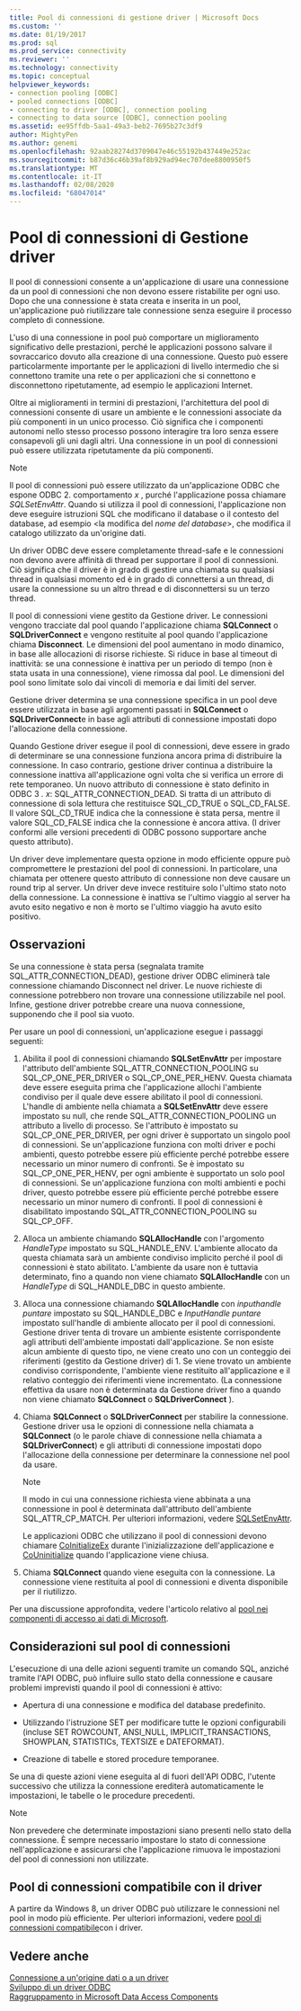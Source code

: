 ```yaml
---
title: Pool di connessioni di gestione driver | Microsoft Docs
ms.custom: ''
ms.date: 01/19/2017
ms.prod: sql
ms.prod_service: connectivity
ms.reviewer: ''
ms.technology: connectivity
ms.topic: conceptual
helpviewer_keywords:
- connection pooling [ODBC]
- pooled connections [ODBC]
- connecting to driver [ODBC], connection pooling
- connecting to data source [ODBC], connection pooling
ms.assetid: ee95ffdb-5aa1-49a3-beb2-7695b27c3df9
author: MightyPen
ms.author: genemi
ms.openlocfilehash: 92aab28274d3709047e46c55192b437449e252ac
ms.sourcegitcommit: b87d36c46b39af8b929ad94ec707dee8800950f5
ms.translationtype: MT
ms.contentlocale: it-IT
ms.lasthandoff: 02/08/2020
ms.locfileid: "68047014"
---
```

# <a name="driver-manager-connection-pooling"></a>Pool di connessioni di Gestione driver
Il pool di connessioni consente a un'applicazione di usare una connessione da un pool di connessioni che non devono essere ristabilite per ogni uso. Dopo che una connessione è stata creata e inserita in un pool, un'applicazione può riutilizzare tale connessione senza eseguire il processo completo di connessione.  
  
 L'uso di una connessione in pool può comportare un miglioramento significativo delle prestazioni, perché le applicazioni possono salvare il sovraccarico dovuto alla creazione di una connessione. Questo può essere particolarmente importante per le applicazioni di livello intermedio che si connettono tramite una rete o per applicazioni che si connettono e disconnettono ripetutamente, ad esempio le applicazioni Internet.  
  
 Oltre ai miglioramenti in termini di prestazioni, l'architettura del pool di connessioni consente di usare un ambiente e le connessioni associate da più componenti in un unico processo. Ciò significa che i componenti autonomi nello stesso processo possono interagire tra loro senza essere consapevoli gli uni dagli altri. Una connessione in un pool di connessioni può essere utilizzata ripetutamente da più componenti.  
  
> [!NOTE]
>  Il pool di connessioni può essere utilizzato da un'applicazione ODBC che espone ODBC 2. comportamento *x* , purché l'applicazione possa chiamare *SQLSetEnvAttr*. Quando si utilizza il pool di connessioni, l'applicazione non deve eseguire istruzioni SQL che modificano il database o il contesto del database, ad esempio \<la modifica del *nome del database*>, che modifica il catalogo utilizzato da un'origine dati.  


 Un driver ODBC deve essere completamente thread-safe e le connessioni non devono avere affinità di thread per supportare il pool di connessioni. Ciò significa che il driver è in grado di gestire una chiamata su qualsiasi thread in qualsiasi momento ed è in grado di connettersi a un thread, di usare la connessione su un altro thread e di disconnettersi su un terzo thread.  
  
 Il pool di connessioni viene gestito da Gestione driver. Le connessioni vengono tracciate dal pool quando l'applicazione chiama **SQLConnect** o **SQLDriverConnect** e vengono restituite al pool quando l'applicazione chiama **Disconnect**. Le dimensioni del pool aumentano in modo dinamico, in base alle allocazioni di risorse richieste. Si riduce in base al timeout di inattività: se una connessione è inattiva per un periodo di tempo (non è stata usata in una connessione), viene rimossa dal pool. Le dimensioni del pool sono limitate solo dai vincoli di memoria e dai limiti del server.  
  
 Gestione driver determina se una connessione specifica in un pool deve essere utilizzata in base agli argomenti passati in **SQLConnect** o **SQLDriverConnect**e in base agli attributi di connessione impostati dopo l'allocazione della connessione.  
  
 Quando Gestione driver esegue il pool di connessioni, deve essere in grado di determinare se una connessione funziona ancora prima di distribuire la connessione. In caso contrario, gestione driver continua a distribuire la connessione inattiva all'applicazione ogni volta che si verifica un errore di rete temporaneo. Un nuovo attributo di connessione è stato definito in ODBC 3 *. x*: SQL_ATTR_CONNECTION_DEAD. Si tratta di un attributo di connessione di sola lettura che restituisce SQL_CD_TRUE o SQL_CD_FALSE. Il valore SQL_CD_TRUE indica che la connessione è stata persa, mentre il valore SQL_CD_FALSE indica che la connessione è ancora attiva. (I driver conformi alle versioni precedenti di ODBC possono supportare anche questo attributo).  
  
 Un driver deve implementare questa opzione in modo efficiente oppure può compromettere le prestazioni del pool di connessioni. In particolare, una chiamata per ottenere questo attributo di connessione non deve causare un round trip al server. Un driver deve invece restituire solo l'ultimo stato noto della connessione. La connessione è inattiva se l'ultimo viaggio al server ha avuto esito negativo e non è morto se l'ultimo viaggio ha avuto esito positivo.  
  
## <a name="remarks"></a>Osservazioni  
 Se una connessione è stata persa (segnalata tramite SQL_ATTR_CONNECTION_DEAD), gestione driver ODBC eliminerà tale connessione chiamando Disconnect nel driver. Le nuove richieste di connessione potrebbero non trovare una connessione utilizzabile nel pool. Infine, gestione driver potrebbe creare una nuova connessione, supponendo che il pool sia vuoto.  
  
 Per usare un pool di connessioni, un'applicazione esegue i passaggi seguenti:  
  
1.  Abilita il pool di connessioni chiamando **SQLSetEnvAttr** per impostare l'attributo dell'ambiente SQL_ATTR_CONNECTION_POOLING su SQL_CP_ONE_PER_DRIVER o SQL_CP_ONE_PER_HENV. Questa chiamata deve essere eseguita prima che l'applicazione allochi l'ambiente condiviso per il quale deve essere abilitato il pool di connessioni. L'handle di ambiente nella chiamata a **SQLSetEnvAttr** deve essere impostato su null, che rende SQL_ATTR_CONNECTION_POOLING un attributo a livello di processo. Se l'attributo è impostato su SQL_CP_ONE_PER_DRIVER, per ogni driver è supportato un singolo pool di connessioni. Se un'applicazione funziona con molti driver e pochi ambienti, questo potrebbe essere più efficiente perché potrebbe essere necessario un minor numero di confronti. Se è impostato su SQL_CP_ONE_PER_HENV, per ogni ambiente è supportato un solo pool di connessioni. Se un'applicazione funziona con molti ambienti e pochi driver, questo potrebbe essere più efficiente perché potrebbe essere necessario un minor numero di confronti. Il pool di connessioni è disabilitato impostando SQL_ATTR_CONNECTION_POOLING su SQL_CP_OFF.  
  
2.  Alloca un ambiente chiamando **SQLAllocHandle** con l'argomento *HandleType* impostato su SQL_HANDLE_ENV. L'ambiente allocato da questa chiamata sarà un ambiente condiviso implicito perché il pool di connessioni è stato abilitato. L'ambiente da usare non è tuttavia determinato, fino a quando non viene chiamato **SQLAllocHandle** con un *HandleType* di SQL_HANDLE_DBC in questo ambiente.  
  
3.  Alloca una connessione chiamando **SQLAllocHandle** con *inputhandle puntare* impostato su SQL_HANDLE_DBC e *InputHandle puntare* impostato sull'handle di ambiente allocato per il pool di connessioni. Gestione driver tenta di trovare un ambiente esistente corrispondente agli attributi dell'ambiente impostati dall'applicazione. Se non esiste alcun ambiente di questo tipo, ne viene creato uno con un conteggio dei riferimenti (gestito da Gestione driver) di 1. Se viene trovato un ambiente condiviso corrispondente, l'ambiente viene restituito all'applicazione e il relativo conteggio dei riferimenti viene incrementato. (La connessione effettiva da usare non è determinata da Gestione driver fino a quando non viene chiamato **SQLConnect** o **SQLDriverConnect** ).  
  
4.  Chiama **SQLConnect** o **SQLDriverConnect** per stabilire la connessione. Gestione driver usa le opzioni di connessione nella chiamata a **SQLConnect** (o le parole chiave di connessione nella chiamata a **SQLDriverConnect**) e gli attributi di connessione impostati dopo l'allocazione della connessione per determinare la connessione nel pool da usare.  
  
    > [!NOTE]  
    >  Il modo in cui una connessione richiesta viene abbinata a una connessione in pool è determinata dall'attributo dell'ambiente SQL_ATTR_CP_MATCH. Per ulteriori informazioni, vedere [SQLSetEnvAttr](../../../odbc/reference/syntax/sqlsetenvattr-function.md).  
  
     Le applicazioni ODBC che utilizzano il pool di connessioni devono chiamare [CoInitializeEx](https://go.microsoft.com/fwlink/?LinkID=116307) durante l'inizializzazione dell'applicazione e [CoUninitialize](https://go.microsoft.com/fwlink/?LinkId=116310) quando l'applicazione viene chiusa.  
  
5.  Chiama **SQLConnect** quando viene eseguita con la connessione. La connessione viene restituita al pool di connessioni e diventa disponibile per il riutilizzo.  
  
 Per una discussione approfondita, vedere l'articolo relativo al [pool nei componenti di accesso ai dati di Microsoft](https://go.microsoft.com/fwlink/?LinkId=120776).  
  
## <a name="connection-pooling-considerations"></a>Considerazioni sul pool di connessioni  
 L'esecuzione di una delle azioni seguenti tramite un comando SQL, anziché tramite l'API ODBC, può influire sullo stato della connessione e causare problemi imprevisti quando il pool di connessioni è attivo:  
  
-   Apertura di una connessione e modifica del database predefinito.  
  
-   Utilizzando l'istruzione SET per modificare tutte le opzioni configurabili (incluse SET ROWCOUNT, ANSI_NULL, IMPLICIT_TRANSACTIONS, SHOWPLAN, STATISTICs, TEXTSIZE e DATEFORMAT).  
  
-   Creazione di tabelle e stored procedure temporanee.  
  
 Se una di queste azioni viene eseguita al di fuori dell'API ODBC, l'utente successivo che utilizza la connessione erediterà automaticamente le impostazioni, le tabelle o le procedure precedenti.  
  
> [!NOTE]  
>  Non prevedere che determinate impostazioni siano presenti nello stato della connessione. È sempre necessario impostare lo stato di connessione nell'applicazione e assicurarsi che l'applicazione rimuova le impostazioni del pool di connessioni non utilizzate.  
  
## <a name="driver-aware-connection-pooling"></a>Pool di connessioni compatibile con il driver  
 A partire da Windows 8, un driver ODBC può utilizzare le connessioni nel pool in modo più efficiente. Per ulteriori informazioni, vedere [pool di connessioni compatibile](../../../odbc/reference/develop-app/driver-aware-connection-pooling.md)con i driver.  
  
## <a name="see-also"></a>Vedere anche  
 [Connessione a un'origine dati o a un driver](../../../odbc/reference/develop-app/connecting-to-a-data-source-or-driver.md)   
 [Sviluppo di un driver ODBC](../../../odbc/reference/develop-driver/developing-an-odbc-driver.md)   
 [Raggruppamento in Microsoft Data Access Components](https://go.microsoft.com/fwlink/?LinkId=120776)
